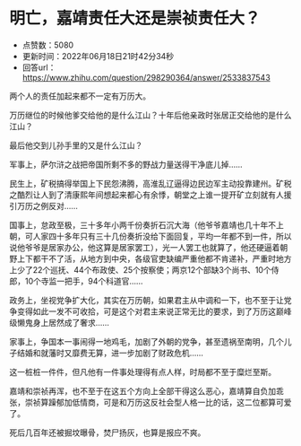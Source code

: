 # 明亡，嘉靖责任大还是崇祯责任大？
- 点赞数：5080
- 更新时间：2022年06月18日21时42分34秒
- 回答url：https://www.zhihu.com/question/298290364/answer/2533837543
<body>
 <p data-pid="I1ctnoTN">两个人的责任加起来都不一定有万历大。</p>
 <p data-pid="us98LGRJ">万历继位的时候他爹交给他的是什么江山？十年后他亲政时张居正交给他的是什么江山？</p>
 <p data-pid="d9HMMT5Y">最后他交到儿孙手里的又是什么江山？</p>
 <p data-pid="_YpWQ-CY">军事上，萨尔浒之战把帝国所剩不多的野战力量送得干净底儿掉……</p>
 <p data-pid="4vRWq3X2">民生上，矿税搞得举国上下民怨沸腾，高淮乱辽逼得边民边军主动投靠建州。矿税之酷烈让人到了清康熙年间想起来都心有余悸，朝堂之上谁一提开矿立刻就有人援引万历之例反对……</p>
 <p data-pid="79o_Q41p">国事上，怠政至极，三十多年小两千份奏折石沉大海（他爷爷嘉靖也几十年不上朝，可人家四十多年只有三十几份奏折没给下面回复，平均一年都不到一件，所以说他爷爷是居家办公，他这算是居家罢工），光一人罢工也就算了，他还硬逼着朝野上下都干不了活，从地方到中央，各级官吏缺编严重他都不肯递补，严重时地方上少了22个巡抚、44个布政使、25个按察使；两京12个部缺3个尚书、10个侍郎，10个寺监一把手，94个科道官……</p>
 <p data-pid="MFz0HN_R">政务上，坐视党争扩大化，其实在万历朝，如果君主从中调和一下，也不至于让党争变得如此一发不可收拾，可是这个对君主来说正常无比的要求，到了万历这巅峰级懒鬼身上居然成了奢求……</p>
 <p data-pid="hXIdSWbQ">家事上，争国本一事闹得一地鸡毛，加剧了外朝的党争，甚至遗祸至南明，几个儿子结婚和就藩时又靡费无算，进一步加剧了财政危机……</p>
 <p data-pid="ymvFCr0_">这一桩桩一件件，但凡他有一件事处理得有点人样，时局都不至于糜烂至斯。</p>
 <p data-pid="JCzw1SAC">嘉靖和崇祯再浑，也不至于在这五个方向上全部干得这么恶心，嘉靖算自负加乖张，崇祯算躁郁加低情商，可是和万历这反社会型人格一比的话，这二位都算可爱了。</p>
 <p data-pid="HT1iQOqH">死后几百年还被掘坟曝骨，焚尸扬灰，也算是报应不爽。</p>
</body>